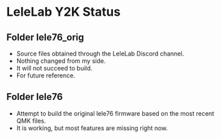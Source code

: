 # LeleLab Y2K Status

## Folder lele76_orig

-   Source files obtained through the LeleLab Discord channel.
-   Nothing changed from my side.
-   It will not succeed to build.
-   For future reference.

## Folder lele76

-   Attempt to build the original lele76 firmware based on the most recent QMK files.
-   It is working, but most features are missing right now.
